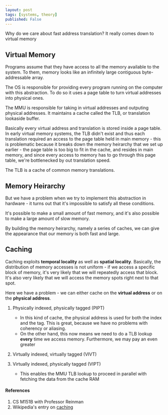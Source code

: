 ```yaml
---
layout: post
tags: [systems, theory]
published: False
---
```


Why do we care about fast address translation? It really comes down to virtual memory

## Virtual Memory

Programs assume that they have access to all the memory available to the system. To them, memory looks like an infinitely large contiguous byte-addressable array. 

The OS is responsible for providing every program running on the computer with this abstraction. To do so it uses a page table to turn virtual addresses into physical ones. 

The MMU is responsible for taking in virtual addresses and outputing physical addresses. It maintains a cache called the TLB, or translation lookaside buffer. 

Basically every virtual address and translation is stored inside a page table. In early virtual memory systems, the TLB didn't exist and thus each translation required an access to the page table held in main memory - this is problematic because it breaks down the memory heirarchy that we set up earlier - the page table is too big to fit in the cache, and resides in main memory, and since every access to memory has to go through this page table, we're bottlenecked by out translation speed. 

The TLB is a cache of common memory translations. 

## Memory Heirarchy

But we have a problem when we try to implement this abstraction in hardware - it turns out that it's impossible to satisfy all these conditions. 

It's possible to make a small amount of fast memory, and it's also possible to make a large amount of slow memory. 

By building the memory heirarchy, namely a series of caches, we can give the appearance that our memory is both fast and large. 

## Caching

Caching exploits **temporal locality** as well as **spatial locality**. Basically, the distribution of memory accesses is not uniform - if we access a specific block of memory, it's very likely that we will repeatedly access that block. It's also very likely that we will access the memory spots right next to that spot.

Here we have a problem - we can either cache on the **virtual address** or on the **physical address**.


1. Physically indexed, physically tagged (PIPT)
    - In this kind of cache, the physical address is used for both the index and the tag. This is great, because we have no problems with coherency or aliasing. 
    - On the other hand, this now means we need to do a TLB lookup **every** time we access memory. Furthermore, we may pay an even greater 

2. Virtually indexed, virtually tagged (VIVT)

3. Virtually indexed, physically tagged (VIPT)
    - This enables the MMU TLB lookup to proceed in parallel with fetching the data from the cache RAM

#### References
1. CS M151B with Professor Reinman
2. Wikipedia's entry on [caching](https://en.wikipedia.org/wiki/CPU_cache)
